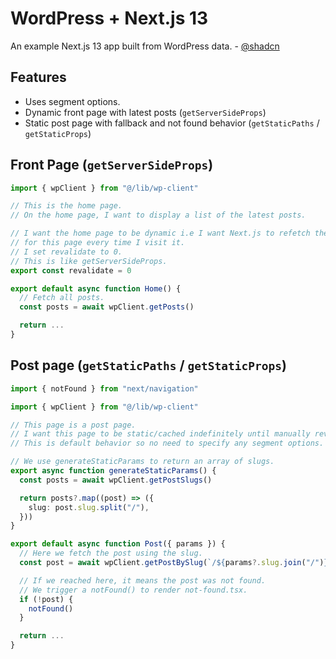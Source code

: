 # WordPress + Next.js 13

An example Next.js 13 app built from WordPress data. - [@shadcn](https://twitter.com/shadcn)

## Features

- Uses segment options.
- Dynamic front page with latest posts (`getServerSideProps`)
- Static post page with fallback and not found behavior (`getStaticPaths` / `getStaticProps`)

## Front Page (`getServerSideProps`)

```ts
import { wpClient } from "@/lib/wp-client"

// This is the home page.
// On the home page, I want to display a list of the latest posts.

// I want the home page to be dynamic i.e I want Next.js to refetch the data
// for this page every time I visit it.
// I set revalidate to 0.
// This is like getServerSideProps.
export const revalidate = 0

export default async function Home() {
  // Fetch all posts.
  const posts = await wpClient.getPosts()

  return ...
}
```

## Post page (`getStaticPaths` / `getStaticProps`)

```ts
import { notFound } from "next/navigation"

import { wpClient } from "@/lib/wp-client"

// This page is a post page.
// I want this page to be static/cached indefinitely until manually revalidated.
// This is default behavior so no need to specify any segment options.

// We use generateStaticParams to return an array of slugs.
export async function generateStaticParams() {
  const posts = await wpClient.getPostSlugs()

  return posts?.map((post) => ({
    slug: post.slug.split("/"),
  }))
}

export default async function Post({ params }) {
  // Here we fetch the post using the slug.
  const post = await wpClient.getPostBySlug(`/${params?.slug.join("/")}`)

  // If we reached here, it means the post was not found.
  // We trigger a notFound() to render not-found.tsx.
  if (!post) {
    notFound()
  }

  return ...
}
```



